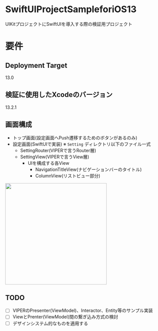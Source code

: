 # SwiftUIProjectSampleforiOS13
UIKitプロジェクトにSwiftUIを導入する際の検証用プロジェクト

# 要件

## Deployment Target

13.0

## 検証に使用したXcodeのバージョン

13.2.1

## 画面構成
- トップ画面(設定画面へPush遷移するためのボタンがあるのみ)
- 設定画面(SwiftUIで実装) ※ `Setting` ディレクトリ以下のファイル一式
  - SettingRouter(VIPERで言うRouter層)
  - SettingView(VIPERで言うView層)
    - UIを構成する各View
      - NavigationTitleView(ナビゲーションバーのタイトル)
      - ColumnView(リストビュー部分)


<img src="https://user-images.githubusercontent.com/2371902/152097358-f6742def-1021-42e6-a3b2-334935203966.png" width="320" />

## TODO

- [ ] VIPERのPresenter(ViewModel)、Interactor、Entity等のサンプル実装
- [ ] ViewとPrenter(ViewModel)間の繋ぎ込み方式の検討
- [ ] デザインシステム的なものを適用する
